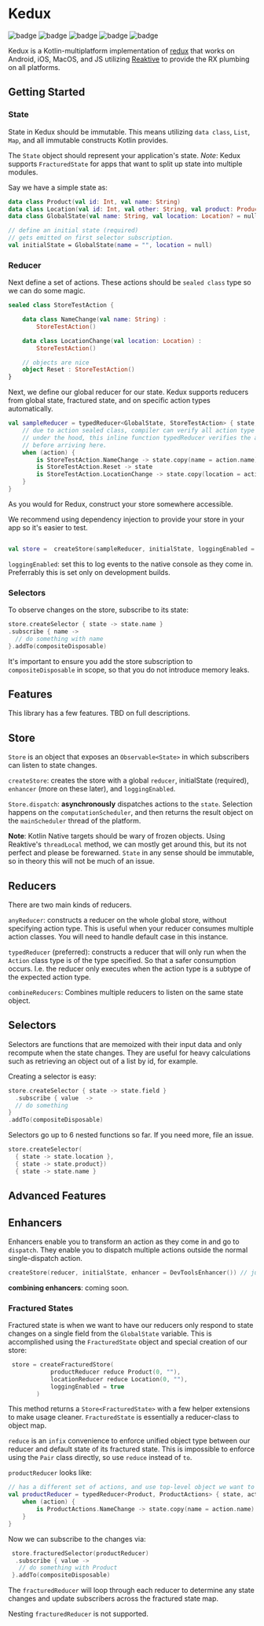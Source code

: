 # Kedux

![badge][badge-android]
![badge][badge-ios]
![badge][badge-js]
![badge][badge-jvm]
![badge][badge-mac]

Kedux is a Kotlin-multiplatform implementation of [redux](redux.js.org) that works 
on Android, iOS, MacOS, and JS utilizing [Reaktive](https://github.com/badoo/Reaktive)
 to provide the RX plumbing on all platforms.

## Getting Started


### State

State in Kedux should be immutable. This means utilizing `data class`, `List`, `Map`, and 
all immutable constructs Kotlin provides.

The `State` object should represent your application's state. *Note*: Kedux supports `FracturedState` for apps that want to split up 
state into multiple modules.

Say we have a simple state as:

```kotlin
data class Product(val id: Int, val name: String)
data class Location(val id: Int, val other: String, val product: Product? = null)
data class GlobalState(val name: String, val location: Location? = null)

// define an initial state (required)
// gets emitted on first selector subscription.
val initialState = GlobalState(name = "", location = null)
``` 

### Reducer

Next define a set of actions. These actions should be `sealed class` type so we can do some magic.

```kotlin
sealed class StoreTestAction {

    data class NameChange(val name: String) :
        StoreTestAction()

    data class LocationChange(val location: Location) :
        StoreTestAction()

    // objects are nice
    object Reset : StoreTestAction()
}
``` 

Next, we define our global reducer for our state. Kedux supports reducers from global state, fractured state, 
and on specific action types automatically.

```kotlin
val sampleReducer = typedReducer<GlobalState, StoreTestAction> { state, action ->
    // due to action sealed class, compiler can verify all action type args!
    // under the hood, this inline function typedReducer verifies the action is the proper type 
    // before arriving here.
    when (action) {
        is StoreTestAction.NameChange -> state.copy(name = action.name)
        is StoreTestAction.Reset -> state
        is StoreTestAction.LocationChange -> state.copy(location = action.location)
    }
}
```

As you would for Redux, construct your store somewhere accessible.

We recommend using dependency injection to provide your store in your app so it's easier to test.

```kotlin

val store =  createStore(sampleReducer, initialState, loggingEnabled = true)

```

`loggingEnabled`: set this to log events to the native console as they come in. Preferrably this is set only on development 
builds.

### Selectors

To observe changes on the store, subscribe to its state:

```kotlin
store.createSelector { state -> state.name }
.subscribe { name ->
  // do something with name
}.addTo(compositeDisposable) 
```

It's important to ensure you add the store subscription to `compositeDisposable` in scope, 
so that you do not introduce memory leaks.

## Features

This library has a few features. TBD on full descriptions.

## Store

`Store` is an object that exposes an `Observable<State>` in which subscribers can listen to state changes. 

`createStore`: creates the store with a global `reducer`, initialState (required), `enhancer` (more on these later), 
and `loggingEnabled`.

`Store.dispatch`: **asynchronously** dispatches actions to the `state`. Selection happens on the `computationScheduler`, 
and then returns the result object on the `mainScheduler` thread of the platform. 

__Note__: Kotlin Native targets should be wary of frozen objects. Using Reaktive's `threadLocal` method, we can mostly 
get around this, but its not perfect and please be forewarned. `State` in any sense should be immutable, so in theory this 
will not be much of an issue. 

## Reducers

There are two main kinds of reducers.

`anyReducer`: constructs a reducer on the whole global store, without specifying action type. This is useful when your reducer 
consumes multiple action classes. You will need to handle default case in this instance.

`typedReducer` (preferred): constructs a reducer that will only run when the `Action` class type is of the type specified. So 
that a safer consumption occurs. I.e. the reducer only executes when the action type is a subtype of the expected action type.

`combineReducers`: Combines multiple reducers to listen on the same state object. 

## Selectors

Selectors are functions that are memoized with their input data and only recompute when the state changes. 
They are useful for heavy calculations such as retrieving an object out of a list by id, for example.

Creating a selector is easy:
```kotlin
store.createSelector { state -> state.field }
  .subscribe { value  ->
  // do something
}
.addTo(compositeDisposable)
```

Selectors go up to 6 nested functions so far. If you need more, file an issue.

```kotlin
store.createSelector( 
  { state -> state.location }, 
  { state -> state.product})    
  { state -> state.name }
```

## Advanced Features

## Enhancers

Enhancers enable you to transform an action as they come in and go to `dispatch`. They enable 
you to dispatch multiple actions outside the normal single-dispatch action. 

```kotlin
createStore(reducer, initialState, enhancer = DevToolsEnhancer()) // just an example
```

__combining enhancers__: coming soon.

### Fractured States

Fractured state is when we want to have our reducers only respond to state changes on a single field from the `GlobalState` 
variable. This is accomplished using the `FracturedState` object and special creation of our store:
```kotlin
 store = createFracturedStore(
            productReducer reduce Product(0, ""),
            locationReducer reduce Location(0, ""),
            loggingEnabled = true
        )
```
This method returns a `Store<FracturedState>` with a few helper extensions to make usage cleaner.
`FracturedState` is essentially a reducer-class to object map. 

`reduce` is an `infix` convenience to enforce unified object type between our reducer and default state of its fractured state. This 
is impossible to enforce using the `Pair` class directly, so use `reduce` instead of `to`.

`productReducer` looks like:
```kotlin
// has a different set of actions, and use top-level object we want to grab
val productReducer = typedReducer<Product, ProductActions> { state, action ->
    when (action) {
        is ProductActions.NameChange -> state.copy(name = action.name)
    }
}
```

Now we can subscribe to the changes via:
```kotlin
 store.fracturedSelector(productReducer)
  .subscribe { value ->
   // do something with Product                 
 }.addTo(compositeDisposable)
```

The `fracturedReducer` will loop through each reducer to determine any state changes and update subscribers across the fractured state map. 

Nesting `fracturedReducer` is not supported.


[badge-android]: http://img.shields.io/badge/platform-android-brightgreen.svg?style=flat
[badge-ios]: http://img.shields.io/badge/platform-ios-lightgrey.svg?style=flat
[badge-js]: http://img.shields.io/badge/platform-js-yellow.svg?style=flat
[badge-jvm]: http://img.shields.io/badge/platform-jvm-orange.svg?style=flat
[badge-linux]: http://img.shields.io/badge/platform-linux-important.svg?style=flat 
[badge-windows]: http://img.shields.io/badge/platform-windows-informational.svg?style=flat
[badge-mac]: http://img.shields.io/badge/platform-macos-lightgrey.svg?style=flat
[badge-wasm]: https://img.shields.io/badge/platform-wasm-darkblue.svg?style=flat
